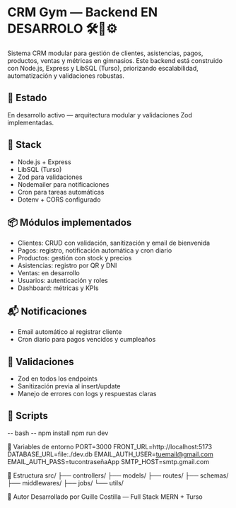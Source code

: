# CRM Gym — Backend EN DESARROLO 🛠️🔧⚙️

Sistema CRM modular para gestión de clientes, asistencias, pagos, productos, ventas y métricas en gimnasios. Este backend está construido con Node.js, Express y LibSQL (Turso), priorizando escalabilidad, automatización y validaciones robustas.

## 🚧 Estado
En desarrollo activo — arquitectura modular y validaciones Zod implementadas.

## 🧰 Stack
- Node.js + Express
- LibSQL (Turso)
- Zod para validaciones
- Nodemailer para notificaciones
- Cron para tareas automáticas
- Dotenv + CORS configurado

## 📦 Módulos implementados
- Clientes: CRUD con validación, sanitización y email de bienvenida
- Pagos: registro, notificación automática y cron diario
- Productos: gestión con stock y precios
- Asistencias: registro por QR y DNI
- Ventas: en desarrollo
- Usuarios: autenticación y roles
- Dashboard: métricas y KPIs

## 📬 Notificaciones
- Email automático al registrar cliente
- Cron diario para pagos vencidos y cumpleaños

## 🧪 Validaciones
- Zod en todos los endpoints
- Sanitización previa al insert/update
- Manejo de errores con logs y respuestas claras

## 🚀 Scripts
-- bash --
npm install
npm run dev

🔐 Variables de entorno
PORT=3000
FRONT_URL=http://localhost:5173
DATABASE_URL=file:./dev.db
EMAIL_AUTH_USER=tuemail@gmail.com
EMAIL_AUTH_PASS=tucontraseñaApp
SMTP_HOST=smtp.gmail.com


📁 Estructura
src/
├── controllers/
├── models/
├── routes/
├── schemas/
├── middlewares/
├── jobs/
└── utils/


🧠 Autor
Desarrollado por Guille Costilla — Full Stack MERN + Turso
